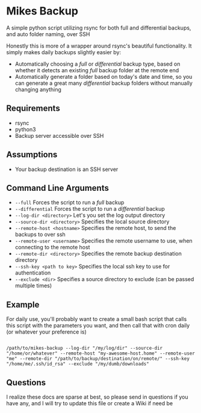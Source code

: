 # Mikes Backup
A simple python script utilizing rsync for both full and differential backups, and auto folder naming, over SSH

Honestly this is more of a wrapper around rsync's beautiful functionality. It simply makes daily backups slightly easier by:
* Automatically choosing a *full* or *differential* backup type, based on whether it detects an existing *full* backup folder at the remote end
* Automatically generate a folder based on today's date and time, so you can generate a great many *differential* backup folders without manually changing anything

## Requirements
* rsync
* python3
* Backup server accessible over SSH

## Assumptions
* Your backup destination is an SSH server

## Command Line Arguments
* ```--full``` Forces the script to run a *full* backup
* ```--differential``` Forces the script to run a *differential* backup
* ```--log-dir <directory>``` Let's you set the log output directory
* ```--source-dir <directory>``` Specifies the local source directory
* ```--remote-host <hostname>``` Specifies the remote host, to send the backups to over ssh
* ```--remote-user <username>``` Specifies the remote username to use, when connecting to the remote host
* ```--remote-dir <directory>``` Specifies the remote backup destination directory
* ```--ssh-key <path to key>``` Specifies the local ssh key to use for authentication
* ```--exclude <dir>``` Specifies a source directory to exclude (can be passed multiple times)

##  Example
For daily use, you'll probably want to create a small bash script that calls this script with the parameters you want, and then call that with cron daily (or whatever your preference is)
```#!/bin/bash

/path/to/mikes-backup --log-dir "/my/log/dir" --source-dir "/home/or/whatever" --remote-host "my-awesome-host.home" --remote-user "me" --remote-dir "/path/to/backup/destination/on/remote/" --ssh-key "/home/me/.ssh/id_rsa" --exclude "/my/dumb/downloads"
```

## Questions
I realize these docs are sparse at best, so please send in questions if you have any, and I will try to update this file or create a Wiki if need be


